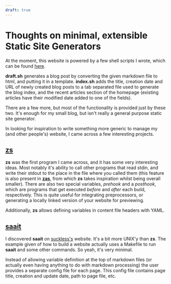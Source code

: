 ```yaml
---
draft: true
---
```


# Thoughts on minimal, extensible Static Site Generators

At the moment, this website is powered by a few shell scripts I wrote,
which can be found [here](https://github.com/segf00lt/website).

**draft.sh** generates a blog post by converting the given markdown file to html,
and putting it in a template. **index.sh** adds the title, creation date and URL
of newly created blog posts to a tab separated file used to generate the blog
index, and the recent articles section of the homepage (existing articles have
their modified date added to one of the fields).

There are a few more, but most of the functionality is provided just by these
two. It's enough for my small blog, but isn't really a general purpose static
site generator.

In looking for inspiration to write something more generic to manage my (and
other people's) website, I came across a few interesting projects.

<!--
TODO

Try to set up my website (and maybe the montessori site)
with each of the programs below.
-->

## [zs](https://github.com/zserge/zs)

**zs** was the first program I came across, and it has some very interesting
ideas. Most notably it's ability to call other programs that read stdin, and
write their stdout to the place in the file where you called them
(this feature is also present in [**zas**](https://github.com/imdario/zas),
from which **zs** takes inspiration whilst being overall smaller).
There are also two special variables, _prehook_ and a _posthook_,
which are programs that get executed _before_ and _after_ each build,
respectively. This is quite useful for integrating preprocessors,
or generating a locally linked version of your website for previewing.

Additionally, **zs** allows defining variables in content file headers with YAML.

## [saait](https://git.codemadness.org/saait/file/README.html)

I discovered **saait** on [suckless's](https://suckless.org) website.
It's a bit more UNIX'y than **zs**. The example given of how to build
a website actually uses a Makefile to run **saait** and some other commands.
So yeah, it's very minimal.

Instead of allowing variable definition
at the top of markdown files (or actually even having anything to do with markdown
processing) the user provides a separate config file for each page. This config
file contains page title, creation and update date, path to page file, etc.
